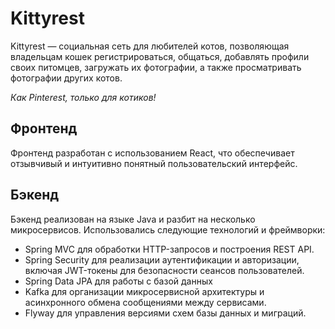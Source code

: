 # Kittyrest
Kittyrest — социальная сеть для любителей котов, позволяющая владельцам кошек регистрироваться, общаться, добавлять профили своих питомцев, загружать их фотографии, а также просматривать фотографии других котов. 

*Как Pinterest, только для котиков!*

## Фронтенд
Фронтенд разработан с использованием React, что обеспечивает отзывчивый и интуитивно понятный пользовательский интерфейс.

## Бэкенд
Бэкенд реализован на языке Java и разбит на несколько микросервисов. Использовались следующие технологий и фреймворки:

* Spring MVC для обработки HTTP-запросов и построения REST API.
* Spring Security для реализации аутентификации и авторизации, включая JWT-токены для безопасности сеансов пользователей.
* Spring Data JPA для работы с базой данных
* Kafka для организации микросервисной архитектуры и асинхронного обмена сообщениями между сервисами.
* Flyway для управления версиями схем базы данных и миграций.
